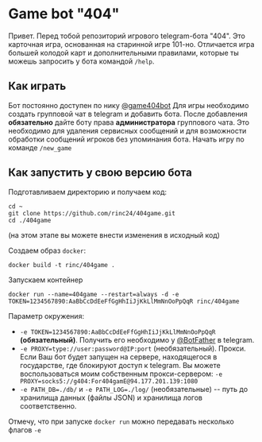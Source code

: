 # Game bot "404"
Привет. Перед тобой репозиторий игрового telegram-бота "404". Это карточная игра, основанная на старинной игре 101-но.
Отличается игра большей колодой карт и дополнительными правилами, которые ты можешь запросить у бота командой `/help`.

## Как играть
Бот постоянно доступен по нику [@game404bot](tg://resolve?domain=game404bot)
Для игры необходимо создать групповой чат в telegram и добавить бота.
После добавления **обязательно** дайте боту права **администратора** группового чата.
Это необходимо для удаления сервисных сообщений и для возможности обработки сообщений игроков без упоминания бота.
Начать игру по команде `/new_game`


## Как запустить у свою версию бота
Подготавливаем директорию и получаем код:
```shell script
cd ~
git clone https://github.com/rinc24/404game.git
cd ./404game
```
(на этом этапе вы можете внести изменения в исходный код)

Создаем образ `docker`:
```shell script
docker build -t rinc/404game .
```
Запускаем контейнер
```shell script
docker run --name=404game --restart=always -d -e TOKEN=1234567890:AaBbCcDdEeFfGgHhIiJjKkLlMmNnOoPpQqR rinc/404game
```
Параметр окружения:
- `-e TOKEN=1234567890:AaBbCcDdEeFfGgHhIiJjKkLlMmNnOoPpQqR` **(обязательный)**. Получить его необходимо у [@BotFather](tg://resolve?domain=BotFather) в telegram.
- `-e PROXY=type://user:password@IP:port` (необязательный).
Прокси. Если Ваш бот будет запущен на сервере, находящегося в государстве, где блокируют доступ к telegram.
Вы можете воспользоваться моим собственным прокси-сервером: `-e PROXY=socks5://g404:For404gamE@94.177.201.139:1080`
- `-e PATH_DB=./db/` и `-e PATH_LOG=./log/` (необязательные) -- путь до хранилища данных (файлы JSON) и хранилища логов соответственно.

Отмечу, что при запуске `docker run` можно передавать несколько флагов `-e`